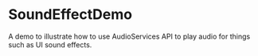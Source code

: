 # SoundEffectDemo
A demo to illustrate how to use AudioServices API to play audio for things such as UI sound effects.
